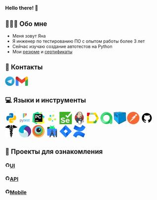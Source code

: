 ### Hello there! 👋

## 👩🏻‍💻 Обо мне
- Меня зовут Яна
- Я инженер по тестированию ПО с опытом работы более 3 лет
- Сейчас изучаю создание автотестов на Python
- Мои [резюме](https://github.com/YanaTamonova/YanaTamonova/blob/main/resume/Tamonova_Yana_QA.pdf) и [сертификаты](https://github.com/YanaTamonova/YanaTamonova/tree/main/certificates)

## 🧭 Контакты
[<img src='images/social_network/tg.png' alt='telegram' height='30'>](https://t.me/tamonova)
[<img src='images/social_network/gmail.png' alt='gmail' height='30'>](mailto:yanta19995@gmail.com) 

## 💻 Языки и инструменты

<div>
<a href="https://www.python.org/"><img src="images/technologies/python.png" alt="Python" width="40" height="40"/></a>
<a href="https://docs.pytest.org/en/"><img src="images/technologies/pytest.png" alt="Pytest" width="40" height="40"/></a>
<a href="https://www.jetbrains.com/pycharm/"><img src="images/technologies/pycharm.png" alt="PyCharm" width="40" height="40"/></a>
<a href="https://github.com/yashaka/selene/"><img src="images/technologies/selene.png" alt="Selene" width="40" height="40"/></a>
<a href="https://www.selenium.dev/"><img src="images/technologies/selenium.png" alt="Selenium" width="40" height="40"/></a>
<a href="https://www.jenkins.io/"><img src="images/technologies/jenkins.png" alt="Jenkins" width="40" height="40"/></a>
<a href="https://allurereport.org/"><img src="images/technologies/allure_report.png" alt="Allure" width="40" height="40"/></a>
<a href="https://qameta.io/"><img src="images/technologies/allure_testops.png" alt="AllureTestOps" width="40" height="40"/></a>
<a href="https://aerokube.com/selenoid/"><img src="images/technologies/selenoid.png" alt="Selenoid" width="40" height="40"/></a>
<a href="https://www.postman.com/"><img src="images/technologies/postman.png" alt="Postman" width="40" height="40"/></a>
<a href="https://www.github.com/"><img src="images/technologies/github.png" alt="Postman" width="40" height="40"/></a>
<a href="https://pypi.org/project/requests/"><img src="images/technologies/requests.png" alt="Requests" width="40" height="40"/></a>
<a href="https://appium.io/"><img src="images/technologies/appium.png" alt="Appium" width="40" height="40"/></a>
<a href="https://www.browserstack.com/"><img src="images/technologies/browserstack.png" alt="Browserstack" width="40" height="40"/></a>
<a href="https://developer.android.com/studio"><img src="images/technologies/android_studio.png" alt="AndroidStudio" width="40" height="40"/></a>
<a href="https://www.atlassian.com/software/jira"><img src="images/technologies/jira.png" alt="Jira" width="40" height="40"/></a>
<a href="https://www.atlassian.com/software/confluence"><img src="images/technologies/confluence.png" alt="Confluence" width="40" height="40"/></a>
</div>

## 💾 Проекты для ознакомления

### <img width="3%" title="GitHub" src="images/technologies/github.png">[UI](https://github.com/YanaTamonova/qa_guru_python_graduation_project_web)
### <img width="3%" title="GitHub" src="images/technologies/github.png">[API](https://github.com/YanaTamonova/qa_guru_graduation_project_API_petstore)
### <img width="3%" title="GitHub" src="images/technologies/github.png">[Mobile](https://github.com/YanaTamonova/qa_guru_python_graduation_project_mobile)
